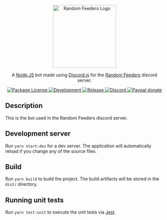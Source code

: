 <p align="center">
    <a href="http://randomfeeders.com.br/" target="blank">
        <img src="https://avatars.githubusercontent.com/u/81999253" width="200" alt="Random Feeders Logo" />
    </a>
</p>

<p align="center">
    A <a href="https://nodejs.org/" rel="noopener" target="_blank">Node.JS</a> bot made using
    <a href="https://discord.js.org/" rel="noopener" target="_blank">Discord.js</a> for the
    <a href="https://randomfeeders.com.br/" rel="noopener" target="_blank">Random Feeders</a>
    discord server.
</p>
<p align="center">
    <a href="https://github.com/RandomFeeders/mo-chan/blob/main/LICENSE.md" rel="noopener" target="_blank">
        <img
            src="https://img.shields.io/github/license/RandomFeeders/mo-chan?style=flat-square"
            alt="Package License" />
    </a>
    <a href="https://github.com/RandomFeeders/mo-chan/actions" rel="noopener" target="_blank">
        <img
            src="https://img.shields.io/github/actions/workflow/status/RandomFeeders/mo-chan/development.yml?branch=main&style=flat-square&label=tests"
            alt="Development" />
    </a>
    <a href="https://github.com/RandomFeeders/mo-chan/actions" rel="noopener" target="_blank">
        <img
            src="https://img.shields.io/github/actions/workflow/status/RandomFeeders/mo-chan/release.yml?branch=main&style=flat-square&label=build"
            alt="Release" />
    </a>
    <a href="https://discord.gg/9CwjUZ8BkC" rel="noopener" target="_blank">
        <img
            src="https://img.shields.io/discord/321698501929205782?color=%237289DA&label=discord&style=flat-square"
            alt="Discord" />
    </a>
    <a
        href="https://www.paypal.com/donate/?business=AQ5KGWG634ET4&no_recurring=0&item_name=Doa%C3%A7%C3%A3o+destinada+para+o+manuten%C3%A7%C3%A3o+do+site+do+Random+Feeders&currency_code=BRL"
        rel="noopener"
        target="_blank">
        <img src="https://img.shields.io/badge/donate-paypal-0079C1.svg?style=flat-square" alt="Paypal donate" />
    </a>
</p>

## Description 
This is the bot used in the Random Feeders discord server.

## Development server 
Run `yarn start:dev` for a dev server. The application will automatically
reload if you change any of the source files. 

## Build 
Run `yarn build` to build
the project. The build artifacts will be stored in the `dist/` directory. 

## Running unit tests 
Run `yarn test:unit` to execute the unit tests via
[Jest](https://jestjs.io/pt-BR/).